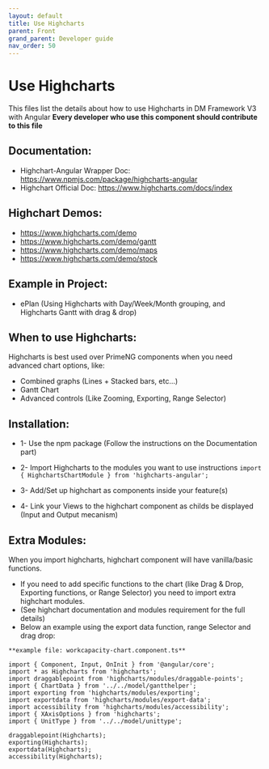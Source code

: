 ```yaml
---
layout: default
title: Use Highcharts
parent: Front
grand_parent: Developer guide
nav_order: 50
---
```


# Use Highcharts

This files list the details about how to use Highcharts in DM Framework V3 with Angular
**Every developer who use this component should contribute to this file**

## Documentation:
* Highchart-Angular Wrapper Doc: https://www.npmjs.com/package/highcharts-angular
* Highchart Official Doc: https://www.highcharts.com/docs/index

## Highchart Demos:
* https://www.highcharts.com/demo
* https://www.highcharts.com/demo/gantt
* https://www.highcharts.com/demo/maps
* https://www.highcharts.com/demo/stock

## Example in Project:
* ePlan (Using Highcharts with Day/Week/Month grouping, and Highcharts Gantt with drag & drop)

## When to use Highcharts:
Highcharts is best used over PrimeNG components when you need advanced chart options, like:
* Combined graphs (Lines + Stacked bars, etc...)
* Gantt Chart
* Advanced controls (Like Zooming, Exporting, Range Selector)

## Installation:
* 1- Use the npm package (Follow the instructions on the Documentation part)
* 2- Import Highcharts to the modules you want to use instructions
```import { HighchartsChartModule } from 'highcharts-angular'; ```

* 3- Add/Set up highchart as components inside your feature(s)
* 4- Link your Views to the highchart component as childs be displayed (Input and Output mecanism)

## Extra Modules:
When you import highcharts, highchart component will have vanilla/basic functions.
* If you need to add specific functions to the chart (like Drag & Drop, Exporting functions, or Range Selector) you need to import extra highchart modules.
* (See highchart documentation and modules requirement for the full details)
* Below an example using the export data function, range Selector and drag drop:

```
**example file: workcapacity-chart.component.ts**

import { Component, Input, OnInit } from '@angular/core';
import * as Highcharts from 'highcharts';
import draggablepoint from 'highcharts/modules/draggable-points';
import { ChartData } from '../../model/gantthelper';
import exporting from 'highcharts/modules/exporting';
import exportdata from 'highcharts/modules/export-data';
import accessibility from 'highcharts/modules/accessibility';
import { XAxisOptions } from 'highcharts';
import { UnitType } from '../../model/unittype';

draggablepoint(Highcharts);
exporting(Highcharts);
exportdata(Highcharts);
accessibility(Highcharts);
```